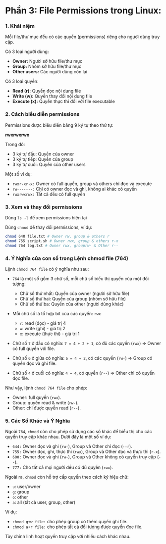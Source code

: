 
# Phần 3: File Permissions trong Linux:  


###  1. Khái niệm

Mỗi file/thư mục đều có các quyền (permissions) riêng cho người dùng truy cập.

Có 3 loại người dùng:

- **Owner:** Người sở hữu file/thư mục
- **Group:** Nhóm sở hữu file/thư mục
- **Other users:** Các người dùng còn lại

Có 3 loại quyền:

- **Read (r):** Quyền đọc nội dung file
- **Write (w):** Quyền thay đổi nội dung file
- **Execute (x):** Quyền thực thi đối với file executable

### 2. Cách biểu diễn permissions

Permissions được biểu diễn bằng 9 ký tự theo thứ tự:


**rwxrwxrwx**

Trong đó:

- 3 ký tự đầu: Quyền của owner
- 3 ký tự tiếp: Quyền của group
- 3 ký tự cuối: Quyền của other users

Một số ví dụ:

- `rwxr-xr-x:` Owner có full quyền, group và others chỉ đọc và execute
- `rw-------:` Chỉ có owner đọc và ghi, không ai khác có quyền
- `rwxrwxrwx:` Tất cả đều có full quyền

### 3. Xem và thay đổi permissions

Dùng `ls -l` để xem permissions hiện tại

Dùng `chmod` để thay đổi permissions, ví dụ:

```bash
chmod 640 file.txt # Owner rw, group & others r
chmod 755 script.sh # Owner rwx, group & others r-x
chmod 764 log.txt # Owner rwx, grouprw- & Other r--

```

###  4. Ý Nghĩa của con số trong Lệnh chmod file (764)

Lệnh `chmod 764 file` có ý nghĩa như sau:

- `764` là một số gồm 3 chữ số, mỗi chữ số biểu thị quyền của một đối tượng:
  - Chữ số thứ nhất: Quyền của owner (người sở hữu file)
  - Chữ số thứ hai: Quyền của group (nhóm sở hữu file)
  - Chữ số thứ ba: Quyền của other (người dùng khác)

- Mỗi chữ số là tổ hợp bit của các quyền: `rwx`
  - `r`: read (đọc) - giá trị 4
  - `w`: write (ghi) - giá trị 2
  - `x`: execute (thực thi) - giá trị 1

- Chữ số `7` ở đầu có nghĩa: `7 = 4 + 2 + 1`, có đủ các quyền (`rwx`) => Owner có full quyền với file.

- Chữ số `6` ở giữa có nghĩa: `6 = 4 + 2`, có các quyền (`rw-`) => Group có quyền đọc và ghi file.

- Chữ số `4` ở cuối có nghĩa: `4 = 4`, có quyền (`r--`) => Other chỉ có quyền đọc file.

Như vậy, lệnh `chmod 764 file` cho phép:

- Owner: full quyền (`rwx`).
- Group: quyền read & write (`rw-`).
- Other: chỉ được quyền read (`r--`).

### 5. Các Số Khác và Ý Nghĩa

Ngoài `764`, `chmod` còn cho phép sử dụng các số khác để biểu thị cho các quyền truy cập khác nhau. Dưới đây là một số ví dụ:

- `644:` Owner đọc và ghi (`rw-`), Group và Other chỉ đọc (`--r`).
- `755:` Owner đọc, ghi, thực thi (`rwx`), Group và Other đọc và thực thi (`r-x`).
- `600:` Owner đọc và ghi (`rw-`), Group và Other không có quyền truy cập (`--`).
- `777:` Cho tất cả mọi người đều có đủ quyền (`rwx`).

Ngoài ra, `chmod` còn hỗ trợ cấp quyền theo cách ký hiệu chữ:

- `u`: user/owner
- `g`: group
- `o`: other
- `a`: all (tất cả user, group, other)

Ví dụ:

- `chmod g+w file:` cho phép group có thêm quyền ghi file.
- `chmod a+r file:` cho phép tất cả đối tượng được quyền đọc file.

Tùy chỉnh linh hoạt quyền truy cập với nhiều cách khác nhau.

